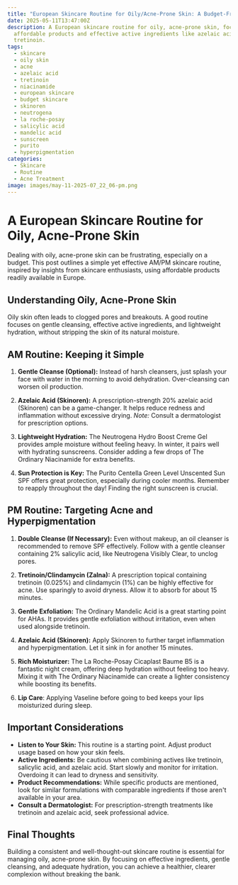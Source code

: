 ```yaml
---
title: "European Skincare Routine for Oily/Acne-Prone Skin: A Budget-Friendly Guide"
date: 2025-05-11T13:47:00Z
description: A European skincare routine for oily, acne-prone skin, focusing on
  affordable products and effective active ingredients like azelaic acid and
  tretinoin.
tags:
  - skincare
  - oily skin
  - acne
  - azelaic acid
  - tretinoin
  - niacinamide
  - european skincare
  - budget skincare
  - skinoren
  - neutrogena
  - la roche-posay
  - salicylic acid
  - mandelic acid
  - sunscreen
  - purito
  - hyperpigmentation
categories:
  - Skincare
  - Routine
  - Acne Treatment
image: images/may-11-2025-07_22_06-pm.png
---
```

# A European Skincare Routine for Oily, Acne-Prone Skin

Dealing with oily, acne-prone skin can be frustrating, especially on a budget. This post outlines a simple yet effective AM/PM skincare routine, inspired by insights from skincare enthusiasts, using affordable products readily available in Europe.

## Understanding Oily, Acne-Prone Skin

Oily skin often leads to clogged pores and breakouts. A good routine focuses on gentle cleansing, effective active ingredients, and lightweight hydration, without stripping the skin of its natural moisture.

## AM Routine: Keeping it Simple

1.  **Gentle Cleanse (Optional):** Instead of harsh cleansers, just splash your face with water in the morning to avoid dehydration. Over-cleansing can worsen oil production.

2.  **Azelaic Acid (Skinoren):** A prescription-strength 20% azelaic acid (Skinoren) can be a game-changer. It helps reduce redness and inflammation without excessive drying. *Note:* Consult a dermatologist for prescription options.

3.  **Lightweight Hydration:** The Neutrogena Hydro Boost Creme Gel provides ample moisture without feeling heavy. In winter, it pairs well with hydrating sunscreens. Consider adding a few drops of The Ordinary Niacinamide for extra benefits.

4.  **Sun Protection is Key:** The Purito Centella Green Level Unscented Sun SPF offers great protection, especially during cooler months. Remember to reapply throughout the day! Finding the right sunscreen is crucial.

## PM Routine: Targeting Acne and Hyperpigmentation

1.  **Double Cleanse (If Necessary):** Even without makeup, an oil cleanser is recommended to remove SPF effectively. Follow with a gentle cleanser containing 2% salicylic acid, like Neutrogena Visibly Clear, to unclog pores.

2.  **Tretinoin/Clindamycin (Zalna):** A prescription topical containing tretinoin (0.025%) and clindamycin (1%) can be highly effective for acne. Use sparingly to avoid dryness. Allow it to absorb for about 15 minutes.

3.  **Gentle Exfoliation:** The Ordinary Mandelic Acid is a great starting point for AHAs. It provides gentle exfoliation without irritation, even when used alongside tretinoin. 

4.  **Azelaic Acid (Skinoren):** Apply Skinoren to further target inflammation and hyperpigmentation. Let it sink in for another 15 minutes.

5.  **Rich Moisturizer:** The La Roche-Posay Cicaplast Baume B5 is a fantastic night cream, offering deep hydration without feeling too heavy. Mixing it with The Ordinary Niacinamide can create a lighter consistency while boosting its benefits.

6. **Lip Care**: Applying Vaseline before going to bed keeps your lips moisturized during sleep.

## Important Considerations

*   **Listen to Your Skin:** This routine is a starting point. Adjust product usage based on how your skin feels.
*   **Active Ingredients:** Be cautious when combining actives like tretinoin, salicylic acid, and azelaic acid. Start slowly and monitor for irritation. Overdoing it can lead to dryness and sensitivity.
*   **Product Recommendations:** While specific products are mentioned, look for similar formulations with comparable ingredients if those aren't available in your area.
*   **Consult a Dermatologist:** For prescription-strength treatments like tretinoin and azelaic acid, seek professional advice.

## Final Thoughts

Building a consistent and well-thought-out skincare routine is essential for managing oily, acne-prone skin. By focusing on effective ingredients, gentle cleansing, and adequate hydration, you can achieve a healthier, clearer complexion without breaking the bank.
